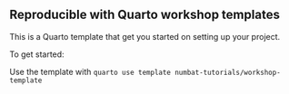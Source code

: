 ## Reproducible with Quarto workshop templates

This is a Quarto template that get you started on setting up your project.

To get started:

Use the template with `quarto use template numbat-tutorials/workshop-template`

